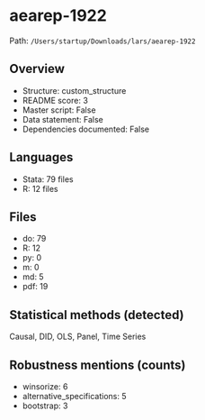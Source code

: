 # aearep-1922

Path: `/Users/startup/Downloads/lars/aearep-1922`

## Overview
- Structure: custom_structure
- README score: 3
- Master script: False
- Data statement: False
- Dependencies documented: False

## Languages
- Stata: 79 files
- R: 12 files

## Files
- do: 79
- R: 12
- py: 0
- m: 0
- md: 5
- pdf: 19

## Statistical methods (detected)
Causal, DID, OLS, Panel, Time Series

## Robustness mentions (counts)
- winsorize: 6
- alternative_specifications: 5
- bootstrap: 3
